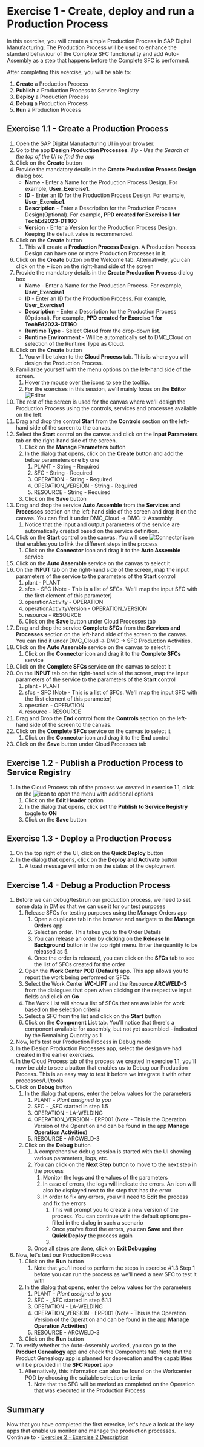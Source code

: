 # Exercise 1 - Create, deploy and run a Production Process

In this exercise, you will create a simple Production Process in SAP Digital Manufacturing.
The Production Process will be used to enhance the standard behaviour of the Complete SFC functionality and add Auto-Assembly as a step that happens before the Complete SFC is performed.

After completing this exercise, you will be able to:
1. **Create** a Production Process
2. **Publish** a Production Process to Service Registry
3. **Deploy** a Production Process
4. **Debug** a Production Process
5. **Run** a Production Process

## Exercise 1.1 - **Create** a Production Process
1. Open the SAP Digital Manufacturing UI in your browser.
2. Go to the app **Design Production Processes**. _Tip - Use the Search at the top of the UI to find the app_
3. Click on the **Create** button
4. Provide the mandatory details in the **Create Production Process Design** dialog box.
    - **Name** - Enter a Name for the Production Process Design. For example, **User_Exercise1**.
    - **ID** - Enter an ID for the Production Process Design. For example, **User_Exercise1**.
    - **Description** - Enter a Description for the Production Process Design(Optional). For example, **PPD created for Exercise 1 for TechEd2023-DT160**
    - **Version** - Enter a Version for the Production Process Design. Keeping the default value is recommended.
5. Click on the **Create** button
    1. This will create a **Production Process Design**. A Production Process Design can have one or more Production Processes in it.
6. Click on the **Create** button on the Welcome tab. Alternatively, you can click on the **+** icon on the right-hand side of the screen
7. Provide the mandatory details in the **Create Production Process** dialog box
    - **Name** - Enter a Name for the Production Process. For example, **User_Exercise1**
    - **ID** - Enter an ID for the Production Process. For example, **User_Exercise1**
    - **Description** - Enter a Description for the Production Process (Optional). For example, **PPD created for Exercise 1 for TechEd2023-DT160**
    - **Runtime Type** - Select **Cloud** from the drop-down list.
    - **Runtime Environment** - Will be automatically set to DMC_Cloud on selection of the Runtime Type as Cloud.
8. Click on the **Create** button
    1. You will be taken to the **Cloud Process** tab. This is where you will design the Production Process.
9. Familiarize yourself with the menu options on the left-hand side of the screen.
    1. Hover the mouse over the icons to see the tooltip.
    2. For the exercises in this session, we'll mainly focus on the **Editor**
       <br>![Editor](../ex1/images/PPD%20-%20Editor.png)
10. The rest of the screen is used for the canvas where we'll design the Production Process using the controls, services and processes available on the left.
11. Drag and drop the control **Start** from the **Controls** section on the left-hand side of the screen to the canvas.
12. Select the **Start** control on the canvas and click on the **Input Parameters** tab on the right-hand side of the screen.
    1. Click on the **Manage Parameters** button
    2. In the dialog that opens, click on the **Create** button and add the below parameters one by one
        1. PLANT - String - Required
        2. SFC - String - Required
        3. OPERATION - String - Required
        4. OPERATION_VERSION - String - Required
        5. RESOURCE - String - Required
    3. Click on the **Save** button
13. Drag and drop the service **Auto Assemble** from the **Services and Processes** section on the left-hand side of the screen and drop it on the canvas. You can find it under DMC_Cloud -> DMC -> Assembly.
    1. Notice that the input and output parameters of the service are automatically created based on the service definition.
14. Click on the **Start** control on the canvas. You will see ![Connector](../ex1/images/Connector.png) icon that enables you to link the different steps in the process
    1. Click on the **Connector** icon and drag it to the **Auto Assemble** service
15. Click on the **Auto Assemble** service on the canvas to select it
16. On the **INPUT** tab on the right-hand side of the screen, map the input parameters of the service to the parameters of the **Start** control
    1. plant - PLANT
    2. sfcs - SFC (Note - This is a list of SFCs. We'll map the input SFC with the first element of this parameter)
    3. operationActivity - OPERATION
    4. operationActivityVersion - OPERATION_VERSION
    5. resource - RESOURCE
    6. Click on the **Save** button under Cloud Processes tab
17. Drag and drop the service **Complete SFCs** from the **Services and Processes** section on the left-hand side of the screen to the canvas. You can find it under DMC_Cloud -> DMC -> SFC Production Activities.
18. Click on the **Auto Assemble** service on the canvas to select it
    1. Click on the **Connector** icon and drag it to the **Complete SFCs** service
19. Click on the **Complete SFCs** service on the canvas to select it
20. On the **INPUT** tab on the right-hand side of the screen, map the input parameters of the service to the parameters of the **Start** control
    1. plant - PLANT
    2. sfcs - SFC (Note - This is a list of SFCs. We'll map the input SFC with the first element of this parameter)
    3. operation - OPERATION
    4. resource - RESOURCE
21. Drag and Drop the **End** control from the **Controls** section on the left-hand side of the screen to the canvas.
22. Click on the **Complete SFCs** service on the canvas to select it
    1. Click on the **Connector** icon and drag it to the **End** control
23. Click on the **Save** button under Cloud Processes tab

## Exercise 1.2 - **Publish** a Production Process to Service Registry
1. In the Cloud Process tab of the process we created in exercise 1.1, click on the ![icon](../ex1/images/More%20options.png) to open the menu with additional options
    1. Click on the **Edit Header** option
    2. In the dialog that opens, click set the **Publish to Service Registry** toggle to **ON**
    3. Click on the **Save** button

## Exercise 1.3 - **Deploy** a Production Process
1. On the top right of the UI, click on the **Quick Deploy** button
2. In the dialog that opens, click on the **Deploy and Activate** button
    1. A toast message will inform on the status of the deployment

## Exercise 1.4 - **Debug** a Production Process
1. Before we can debug/test/run our production process, we need to set some data in DM so that we can use it for our test purposes
    1. Release SFCs for testing purposes using the Manage Orders app
        1. Open a duplicate tab in the browser and navigate to the **Manage Orders** app
        2. Select an order. This takes you to the Order Details
        3. You can release an order by clicking on the **Release In Background** button in the top right menu. Enter the quantity to be released as 5.
        4. Once the order is released, you can click on the **SFCs** tab to see the list of SFCs created for the order
    2. Open the **Work Center POD (Default)** app. This app allows you to report the work being performed on SFCs
    3. Select the Work Center **WC-LIFT** and the Resource **ARCWELD-3** from the dialogues that open when clicking on the respective input fields and click on **Go**
    4. The Work List will show a list of SFCs that are available for work based on the selection criteria
    5. Select a SFC from the list and click on the **Start** button
    6. Click on the **Component List** tab. You'll notice that there's a component available for assembly, but not yet assembled - indicated by the Remaining Quantity as 1
2. Now, let's test our Production Process in Debug mode
3. In the Design Production Processes app, select the design we had created in the earlier exercises.
4. In the Cloud Process tab of the process we created in exercise 1.1, you'll now be able to see a button that enables us to Debug our Production Process. This is an easy way to test it before we integrate it with other processes/UI/tools
5. Click on **Debug** button
    1. In the dialog that opens, enter the below values for the parameters
        1. PLANT - _Plant assigned to you_
        2. SFC - _SFC started in step 1.5
        3. OPERATION - LA-WELDING
        4. OPERATION_VERSION - ERP001 (Note - This is the Operation Version of the Operation and can be found in the app **Manage Operation Activities**)
        5. RESOURCE - ARCWELD-3
    2. Click on the **Debug** button
        1. A comprehensive debug session is started with the UI showing various parameters, logs, etc.
        2. You can click on the **Next Step** button to move to the next step in the process
            1. Monitor the logs and the values of the parameters
            2. In case of errors, the logs will indicate the errors. An icon will also be displayed next to the step that has the error
            3. In order to fix any errors, you will need to **Edit** the process and fix the errors
                1. This will prompt you to create a new version of the process. You can continue with the default options pre-filled in the dialog in such a scenario
                2. Once you've fixed the errors, you can **Save** and then **Quick Deploy** the process again
                3.
        3. Once all steps are done, click on **Exit Debugging**
6. Now, let's test our Production Process
    1. Click on the **Run** button
        1. Note that you'll need to perform the steps in exercise #1.3 Step 1 before you can run the process as we'll need a new SFC to test it with
    2. In the dialog that opens, enter the below values for the parameters
        1. PLANT - _Plant assigned to you_
        2. SFC - _SFC started in step 6.1.1
        3. OPERATION - LA-WELDING
        4. OPERATION_VERSION - ERP001 (Note - This is the Operation Version of the Operation and can be found in the app **Manage Operation Activities**)
        5. RESOURCE - ARCWELD-3
    3. Click on the **Run** button
7. To verify whether the Auto-Assembly worked, you can go to the **Product Genealogy** app and check the Components tab. Note that the Product Genealogy app is planned for deprecation and the capabilities will be provided in the **SFC Report** app
    1. Alternatively, this information can also be found on the Workcenter POD by choosing the suitable selection criteria
        1. Note that the SFC will be marked as completed on the Operation that was executed in the Production Process

## Summary

Now that you have completed the first exercise, let's have a look at the key apps that enable us monitor and manage the production processes.
Continue to - [Exercise 2 - Exercise 2 Description](../ex2/README.md)
